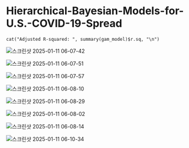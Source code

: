 # Hierarchical-Bayesian-Models-for-U.S.-COVID-19-Spread



```
cat("Adjusted R-squared: ", summary(gam_model)$r.sq, "\n")
```

![스크린샷 2025-01-11 06-07-42](https://github.com/user-attachments/assets/438f26d0-a72e-47fa-93e8-ac8ee16b01c5)

![스크린샷 2025-01-11 06-07-51](https://github.com/user-attachments/assets/05d0a1c1-3c75-4c2f-bacb-520043c34994)

![스크린샷 2025-01-11 06-07-57](https://github.com/user-attachments/assets/9bba9409-4ac9-4d09-a8fb-fcd3a2ede352)

![스크린샷 2025-01-11 06-08-10](https://github.com/user-attachments/assets/5c44dfa1-99aa-4b22-aa0d-401951c16438)

![스크린샷 2025-01-11 06-08-29](https://github.com/user-attachments/assets/5fee88c5-cec3-4674-be62-2297bcf0f512)

![스크린샷 2025-01-11 06-08-02](https://github.com/user-attachments/assets/45f9c9db-5dbd-4c7d-8bdf-befa22a2b6ec)

![스크린샷 2025-01-11 06-08-14](https://github.com/user-attachments/assets/2602bbf6-c213-44ce-a4b7-bdcd12860da8)

![스크린샷 2025-01-11 06-10-34](https://github.com/user-attachments/assets/b1b5e933-4761-4c65-a27d-11151f6a8040)
